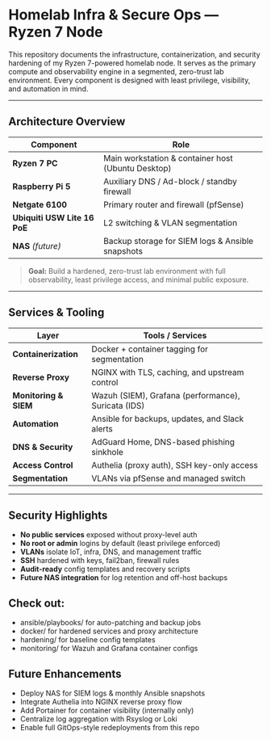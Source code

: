 # Homelab Infra & Secure Ops — Ryzen 7 Node

This repository documents the infrastructure, containerization, and security hardening of my Ryzen 7-powered homelab node. It serves as the primary compute and observability engine in a segmented, zero-trust lab environment. Every component is designed with least privilege, visibility, and automation in mind.

---

## Architecture Overview

| Component         | Role                                               |
|------------------|----------------------------------------------------|
| **Ryzen 7 PC**    | Main workstation & container host (Ubuntu Desktop)|
| **Raspberry Pi 5**| Auxiliary DNS / Ad-block / standby firewall       |
| **Netgate 6100**  | Primary router and firewall (pfSense)             |
| **Ubiquiti USW Lite 16 PoE** | L2 switching & VLAN segmentation      |
| **NAS** *(future)*| Backup storage for SIEM logs & Ansible snapshots  |

>  **Goal:** Build a hardened, zero-trust lab environment with full observability, least privilege access, and minimal public exposure.

---

## Services & Tooling

| Layer               | Tools / Services                                    |
|--------------------|-----------------------------------------------------|
| **Containerization** | Docker + container tagging for segmentation        |
| **Reverse Proxy**  | NGINX with TLS, caching, and upstream control       |
| **Monitoring & SIEM** | Wazuh (SIEM), Grafana (performance), Suricata (IDS) |
| **Automation**     | Ansible for backups, updates, and Slack alerts      |
| **DNS & Security** | AdGuard Home, DNS-based phishing sinkhole           |
| **Access Control** | Authelia (proxy auth), SSH key-only access          |
| **Segmentation**   | VLANs via pfSense and managed switch                |

---

## Security Highlights

- **No public services** exposed without proxy-level auth
- **No root or admin** logins by default (least privilege enforced)
- **VLANs** isolate IoT, infra, DNS, and management traffic
- **SSH** hardened with keys, fail2ban, firewall rules
- **Audit-ready** config templates and recovery scripts
- **Future NAS integration** for log retention and off-host backups

## Check out:
- ansible/playbooks/ for auto-patching and backup jobs
- docker/ for hardened services and proxy architecture
- hardening/ for baseline config templates
- monitoring/ for Wazuh and Grafana container configs

## Future Enhancements
- Deploy NAS for SIEM logs & monthly Ansible snapshots
- Integrate Authelia into NGINX reverse proxy flow
- Add Portainer for container visibility (internally only)
- Centralize log aggregation with Rsyslog or Loki
- Enable full GitOps-style redeployments from this repo












